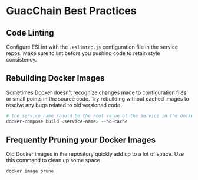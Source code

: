 # GuacChain Best Practices

## Code Linting

Configure ESLint with the `.eslintrc.js` configuration file in the service repos. Make sure to lint before you pushing code to retain style consistency.

## Rebuilding Docker Images

Sometimes Docker doesn't recognize changes made to configuration files or small points in the source code. Try rebuilding without cached images to resolve any bugs related to old versioned code.


```bash
# the service name should be the root value of the service in the docker-compose.yml file
docker-compose build <service-name> --no-cache
```

## Frequently Pruning your Docker Images

Old Docker images in the repository quickly add up to a lot of space. Use this command to clean up some space

```bash
docker image prune
```